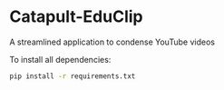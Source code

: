 # Catapult-EduClip
A streamlined application to condense YouTube videos

To install all dependencies:
```bash
pip install -r requirements.txt
```
